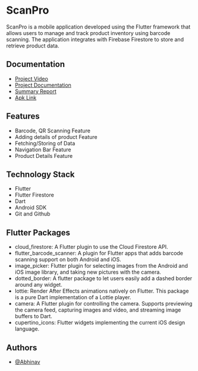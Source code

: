 
# ScanPro

ScanPro is a mobile application developed using the Flutter framework that allows
users to manage and track product inventory using barcode scanning. The
application integrates with Firebase Firestore to store and retrieve product data.


## Documentation

- [Project Video](https://drive.google.com/file/d/1w6-29d_Q0laM-eJF4Eo1Gj_wXcck9TWM/view?usp=sharing)
- [Project Documentation](https://drive.google.com/file/d/1kWnXEXeJuGkQ7lomNvsbR12g77T2kF6G/view?usp=sharing)
- [Summary Report](https://drive.google.com/file/d/19lVojpn2vHBr5xzrep9Oqd9OcrgZqNFC/view?usp=sharing)
- [Apk Link](https://drive.google.com/file/d/1CJpJR_48h90516sSftkxQsFOCitqcIXK/view?usp=sharing)





## Features

- Barcode, QR Scanning Feature
- Adding details of product Feature
- Fetching/Storing of Data
- Navigation Bar Feature
- Product Details Feature




## Technology Stack

- Flutter
- Flutter Firestore
- Dart
- Android SDK
- Git and Github
## Flutter Packages

- cloud_firestore: A Flutter plugin to use the Cloud Firestore API.
- flutter_barcode_scanner: A plugin for Flutter apps that adds barcode scanning support on both Android and iOS.
- image_picker: Flutter plugin for selecting images from the Android and iOS image library, and taking new pictures with the camera.
- dotted_border: A flutter package to let users easily add a dashed border around any widget.
- lottie: Render After Effects animations natively on Flutter. This package is a pure Dart implementation of a Lottie player.
- camera: A Flutter plugin for controlling the camera. Supports previewing the camera feed, capturing images and video, and streaming image buffers to Dart.
- cupertino_icons: Flutter widgets implementing the current iOS design language.

## Authors

- [@Abhinav](https://github.com/Abhinav0915)

